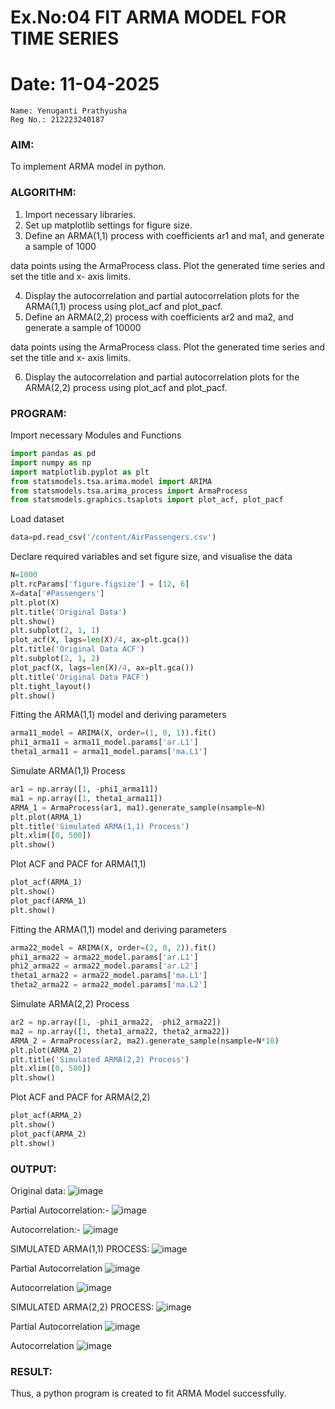# Ex.No:04   FIT ARMA MODEL FOR TIME SERIES
# Date: 11-04-2025

```
Name: Yenuganti Prathyusha
Reg No.: 212223240187
```

### AIM:
To implement ARMA model in python.
### ALGORITHM:
1. Import necessary libraries.
2. Set up matplotlib settings for figure size.
3. Define an ARMA(1,1) process with coefficients ar1 and ma1, and generate a sample of 1000

data points using the ArmaProcess class. Plot the generated time series and set the title and x-
axis limits.

4. Display the autocorrelation and partial autocorrelation plots for the ARMA(1,1) process using
plot_acf and plot_pacf.
5. Define an ARMA(2,2) process with coefficients ar2 and ma2, and generate a sample of 10000

data points using the ArmaProcess class. Plot the generated time series and set the title and x-
axis limits.

6. Display the autocorrelation and partial autocorrelation plots for the ARMA(2,2) process using
plot_acf and plot_pacf.
### PROGRAM:


Import necessary Modules and Functions
```py
import pandas as pd
import numpy as np
import matplotlib.pyplot as plt
from statsmodels.tsa.arima.model import ARIMA
from statsmodels.tsa.arima_process import ArmaProcess
from statsmodels.graphics.tsaplots import plot_acf, plot_pacf
```
Load dataset
```py
data=pd.read_csv('/content/AirPassengers.csv')
```
Declare required variables and set figure size, and visualise the data
```py
N=1000
plt.rcParams['figure.figsize'] = [12, 6]
X=data['#Passengers']
plt.plot(X)
plt.title('Original Data')
plt.show()
plt.subplot(2, 1, 1)
plot_acf(X, lags=len(X)/4, ax=plt.gca())
plt.title('Original Data ACF')
plt.subplot(2, 1, 2)
plot_pacf(X, lags=len(X)/4, ax=plt.gca())
plt.title('Original Data PACF')
plt.tight_layout()
plt.show()
```
Fitting the ARMA(1,1) model and deriving parameters
```py
arma11_model = ARIMA(X, order=(1, 0, 1)).fit()
phi1_arma11 = arma11_model.params['ar.L1']
theta1_arma11 = arma11_model.params['ma.L1']
```
Simulate ARMA(1,1) Process
```py
ar1 = np.array([1, -phi1_arma11])
ma1 = np.array([1, theta1_arma11])
ARMA_1 = ArmaProcess(ar1, ma1).generate_sample(nsample=N)
plt.plot(ARMA_1)
plt.title('Simulated ARMA(1,1) Process')
plt.xlim([0, 500])
plt.show()
```
Plot ACF and PACF for ARMA(1,1)
```py
plot_acf(ARMA_1)
plt.show()
plot_pacf(ARMA_1)
plt.show()
```
Fitting the ARMA(1,1) model and deriving parameters
```py
arma22_model = ARIMA(X, order=(2, 0, 2)).fit()
phi1_arma22 = arma22_model.params['ar.L1']
phi2_arma22 = arma22_model.params['ar.L2']
theta1_arma22 = arma22_model.params['ma.L1']
theta2_arma22 = arma22_model.params['ma.L2']
```
Simulate ARMA(2,2) Process
```py
ar2 = np.array([1, -phi1_arma22, -phi2_arma22])  
ma2 = np.array([1, theta1_arma22, theta2_arma22])  
ARMA_2 = ArmaProcess(ar2, ma2).generate_sample(nsample=N*10)
plt.plot(ARMA_2)
plt.title('Simulated ARMA(2,2) Process')
plt.xlim([0, 500])
plt.show()
```
Plot ACF and PACF for ARMA(2,2)
```py
plot_acf(ARMA_2)
plt.show()
plot_pacf(ARMA_2)
plt.show()

```

### OUTPUT:

Original data:
![image](https://github.com/user-attachments/assets/f5665499-7d01-4d86-a0e6-088061608345)

Partial Autocorrelation:-
![image](https://github.com/user-attachments/assets/7fc84f87-b964-4822-a9a7-1f1a5fa4f819)

Autocorrelation:-
![image](https://github.com/user-attachments/assets/2902b2ee-972d-47af-a8c2-fb91825119ab)

SIMULATED ARMA(1,1) PROCESS:
![image](https://github.com/user-attachments/assets/d87d031a-ba67-47f1-8d2f-6913ee7db7a5)

Partial Autocorrelation
![image](https://github.com/user-attachments/assets/8f6e7c1f-11a7-4952-abea-f3f61f87720e)

Autocorrelation
![image](https://github.com/user-attachments/assets/83b501f1-39ed-445a-981f-2d0637c2ac98)


SIMULATED ARMA(2,2) PROCESS:
![image](https://github.com/user-attachments/assets/f6bb779b-06e2-42be-8079-43283975e877)

Partial Autocorrelation
![image](https://github.com/user-attachments/assets/6f67f0a3-7b8e-4f42-8fb4-f119762f824e)

Autocorrelation
![image](https://github.com/user-attachments/assets/178a39d5-9ff5-4905-a3f4-b922cc189c9a)


### RESULT:
Thus, a python program is created to fit ARMA Model successfully.

